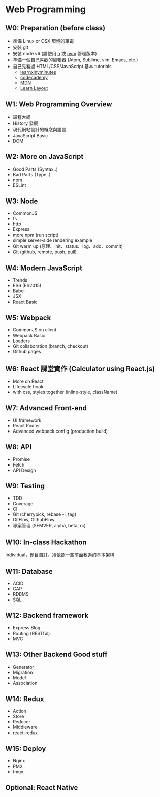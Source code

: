 # Web Programming

## W0: Preparation (before class)
- 準備 Linux or OSX 環境的筆電
- 安裝 git
- 安裝 node v6 (請使用 [n](https://github.com/tj/n) 或 [nvm](https://github.com/creationix/nvm) 管理版本)
- 準備一個自己喜歡的編輯器 (Atom, Sublime, vim, Emacs, etc.)
- 自己先看過 HTML/CSS/JavaScript 基本 tutorials
	- [learnxinyminutes](https://learnxinyminutes.com/)
	- [codecademy](https://www.codecademy.com/)
	- [MDN](https://developer.mozilla.org/zh-TW/)
	- [Learn Layout](http://learnlayout.com/)


## W1: Web Programming Overview
- 課程大綱
- History 發展
- 現代網站設計的概念與語言
- JavaScript Basic
- DOM

## W2: More on JavaScript 
- Good Parts (Syntax..)
- Bad Parts (Type..)
- npm
- ESLint

## W3: Node
- CommonJS
- fs
- http
- Express
- more npm (run script)
- simple server-side rendering example
- Git warm up (原理、init、status、log、add、commit)
- Git (github, remote, push, pull)

## W4: Modern JavaScript
- Trends
- ES6 (ES2015)
- Babel
- JSX
- React Basic

## W5: Webpack
- CommonJS on client
- Webpack Basic
- Loaders
- Git collaboration (branch, checkout)
- Github pages

## W6: React 課堂實作 (Calculator using React.js)
- More on React
- Lifecycle hook
- with css, styles together (inline-style, className)

## W7: Advanced Front-end 
- UI framework
- React Router
- Advanced webpack config (production build)

## W8: API
- Promise
- Fetch
- API Design

## W9: Testing
- TDD
- Coverage
- CI
- Git (cherrypick, rebase -i, tag)
- GitFlow, GithubFlow
- 專案管理 (SEMVER, alpha, beta, rc)

## W10: In-class Hackathon
Individual，題目自訂，須依照一些前面教過的基本架構

## W11: Database
- ACID
- CAP
- RDBMS
- SQL

## W12: Backend framework
- Express Blog
- Routing (RESTful)
- MVC

## W13: Other Backend Good stuff
- Generator
- Migration
- Model
- Association

## W14: Redux 
- Action
- Store
- Reducer
- Middleware
- react-redux

## W15: Deploy
- Nginx
- PM2
- tmux

## Optional: React Native

